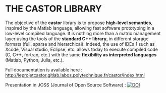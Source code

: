 # THE CASTOR LIBRARY

The objective of the **castor** library is to propose **high-level semantics**, inspired by the Matlab language, allowing fast software prototyping in a low-level compiled language. It is nothing more than a matrix management layer using the tools of the **standard C++ library**, in different storage formats (full, sparse and hierarchical). Indeed, the use of IDEs 1 such as Xcode, Visual studio, Eclipse, etc. allows today to execute compiled code (C, C++, fortran, etc.) with the same **flexibility as interpreted languages** (Matlab, Python, Julia, etc.).

Full documentation is available here : http://leprojetcastor.gitlab.labos.polytechnique.fr/castor/index.html

Presentation in JOSS (Journal of Open Source Software) : [![DOI](https://joss.theoj.org/papers/10.21105/joss.03965/status.svg)](https://doi.org/10.21105/joss.03965)
